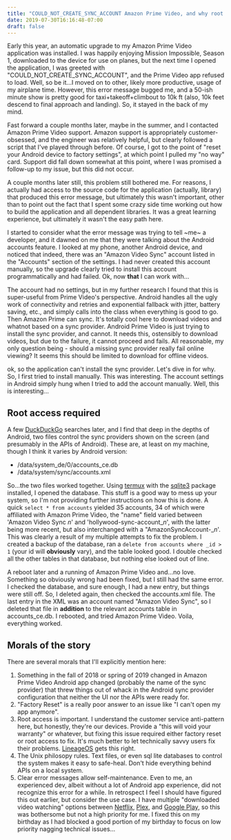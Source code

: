 ```yaml
---
title: "COULD_NOT_CREATE_SYNC_ACCOUNT Amazon Prime Video, and why root access is important"
date: 2019-07-30T16:16:48-07:00
draft: false
---
```


Early this year, an automatic upgrade to my Amazon Prime Video application
was installed. I was happily enjoying Mission Impossible, Season 1, downloaded
to the device for use on planes, but the next time I opened the application,
I was greeted with "COULD_NOT_CREATE_SYNC_ACCOUNT", and the Prime Video app
refused to load. Well, so be it...I moved on to other, likely more productive,
usage of my airplane time. However, this error message bugged me, and a 50-ish
minute show is pretty good for taxi+takeoff+climbout to 10k ft (also,
10k feet descend to final approach and landing). So, it stayed in the back of
my mind.

Fast forward a couple months later, maybe in the summer, and I contacted
Amazon Prime Video support. Amazon support is appropriately customer-obsessed,
and the engineer was relatively helpful, but clearly followed a script that
I've played through before. Of course, I got to the point of "reset your
Android device to factory settings", at which point I pulled my "no way" card.
Support did fall down somewhat at this point, where I was promised a follow-up
to my issue, but this did not occur.

A couple months later still, this problem still bothered me. For reasons, I
actually had access to the source code for the application (actually, library)
that produced this error message, but ultimately this wasn't important, other
than to point out the fact that I spent some crazy side time working out how
to build the application and all dependent libraries. It was a great learning
experience, but ultimately it wasn't the easy path here.

I started to consider what the error message was trying to tell ~me~ a developer,
and it dawned on me that they were talking about the Android accounts feature.
I looked at my phone, another Android device, and noticed that indeed, there
was an "Amazon Video Sync" account listed in the "Accounts" section of the
settings. I had never created this account manually, so the upgrade clearly
tried to install this account programmatically and had failed. Ok, now **that**
I can work with...

The account had no settings, but in my further research I found that this is
super-useful from Prime Video's perspective. Android handles all the ugly work
of connectivity and retries and exponential fallback with jitter, battery
saving, etc., and simply calls into the class when everything is good to go.
Then Amazon Prime can sync. It's totally cool here to download videos and
whatnot based on a sync provider. Android Prime Video is just trying to install
the sync provider, and cannot. It needs this, ostensibly to download videos,
but due to the failure, it cannot proceed and fails. All reasonable, my only
question being - should a missing sync provider really fail online viewing? It
seems this should be limited to download for offline videos.

ok, so the application can't install the sync provider. Let's dive in for why.
So, I first tried to install manually. This was interesting. The account
settings in Android simply hung when I tried to add the account manually.
Well, this is interesting...

## Root access required

A few [DuckDuckGo](https://duckduckgo.com) searches later, and I find that
deep in the depths of Android, two files control the sync providers shown
on the screen (and presumably in the APIs of Android). These are, at least on
my machine, though I think it varies by Android version:

* /data/system_de/0/accounts_ce.db
* /data/system/sync/accounts.xml

So...the two files worked together. Using [termux](https://termux.com/) with
the [sqlite3](https://sqlite.org/index.html)
package installed, I opened the database. This stuff is a good way to mess up
your system, so I'm not providing further instructions on how this is done.
A quick ``select * from accounts`` yielded 35 accounts, 34 of which were
affiliated with Amazon Prime Video, the "name" field varied between
'Amazon Video Sync *n*' and 'hollywood-sync-account_*n*', with the latter being
more recent, but also interchanged with a "AmazonSyncAccount-<guid>_*n*'. This
was clearly a result of my multiple attempts to fix the problem. I created
a backup of the database, ran a ``delete from accounts where _id > 1`` (your
id will **obviously** vary), and the table looked good. I double checked all
the other tables in that database, but nothing else looked out of line.

A reboot later and a running of Amazon Prime Video and...no love. Something so
obviously wrong had been fixed, but I still had the same error. I checked the
database, and sure enough, I had a new entry, but things were still off. So,
I deleted again, then checked the accounts.xml file. The last entry in the
XML was an account named "Amazon Video Sync", so I deleted that file in
**addition** to the relevant accounts table in accounts_ce.db. I rebooted,
and tried Amazon Prime Video. Voila, everything worked.

## Morals of the story

There are several morals that I'll explicitly mention here:

1. Something in the fall of 2018 or spring of 2019 changed in Amazon Prime
   Video Android app changed (probably the name of the sync provider) that
   threw things out of whack in the Android sync provider configuration that
   neither the UI nor the APIs were ready for.
2. "Factory Reset" is a really poor answer to an issue like "I can't open
   my app anymore".
3. Root access is important. I understand the customer service anti-pattern
   here, but honestly, they're our devices. Provide a "this will void your
   warranty" or whatever, but fixing this issue required either factory
   reset or root access to fix. It's much better to let technically savvy
   users fix their problems. [LineageOS](https://www.lineageos.org/) gets this right.
4. The Unix philosopy rules. Text files, or even sql lite databases to control
   the system makes it easy to safe-heal. Don't hide everything behind APIs
   on a local system.
5. Clear error messages allow self-maintenance. Even to me, an experienced dev,
   albeit without a lot of Android app experience, did not recognize this error
   for a while. In retrospect I feel I should have figured this out earlier,
   but consider the use case. I have multiple "downloaded video watching"
   options between [Netflix](https://www.netflix.com/),
   [Plex](https://www.plex.tv/), and [Google Play](https://play.google.com/store/movies),
   so this was bothersome but not a high priority for me. I fixed this on
   my birthday as I had blocked a good portion of my birthday to focus on
   low priority nagging technical issues...

